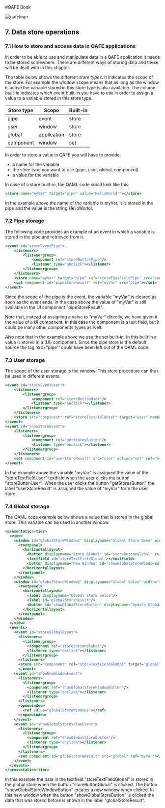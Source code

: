 #QAFE Book

![qafelogo](http://www.qafe.com/wp-content/themes/qafe2013/img/logo.png)

## 7. Data store operations

### 7.1 How to store and access data in QAFE applications

In order to be able to use and manipulate data in a QAFE application it needs to be stored somewhere. There are different ways of storing data and these will be dealt with in this chapter.

The table below shows the different *store types*. It indicates the scope of the store. For example the *window* scope means that as long as the window is active the variable stored in this store type is also available. The column *built-in* indicates which event built-in you have to use in order to assign a value to a variable stored in this store type.

Store type | Scope | Built-in
---|---|---
pipe | event | store
user | window | store
global | application | store
component | window | set

 In order to store a value in QAFE you will have to provide:
 - a name for the variable
 - the store type you want to use (pipe, user, global, component)
 - a value for the variable

In case of a store built-in, the QAML code could look like this:

```XML
<store name="myVar" target="pipe" value="HelloWorld!"></store>
```

In the example above the name of the variable is myVar, it is stored in the pipe and the value is the string HelloWorld!.

### 7.2 Pipe storage

The following code provides an example of an event in which a variable is stored in the pipe and retrieved from it.
```XML
<event id="storeEventPipe">
    <listeners>
        <listenergroup>
            <component ref="storeButtonPipe"/>
            <listener type="onclick"></listener>
        </listenergroup>
    </listeners>
    <store name="myVar" target="pipe" ref="storeTextFieldPipe" src="component"></store>
    <set component-id="pipeStoreResult" ref="myVar" src="pipe"></set>
</event>
```
Since the scope of the pipe is the event, the variable "myVar" is cleared as soon as the event ends. In the case above the value of "myVar" is still available in the UI component "pipeStoreResult".

Note that, instead of assigning a value to "myVar" directly, we have given it the value of a UI component. In this case the component is a text field, but it could be many other components types as well.

Also note that in the example above we use the set built-in. In this built in a value is stored in a (UI) component. Since the pipe store is the default source the tag 'src="pipe"' could have been left out of the QAML code.

### 7.3 User storage

The scope of the user storage is the window. This store procedure can thus be used in different events.

```XML
<event id="storeEventUser">
    <listeners>
        <listenergroup>
            <component ref="storeButtonUser"/>
            <listener type="onclick"></listener>
        </listenergroup>
    </listeners>
    <store src="component" ref="storeTextFieldUser" target="user" name="myVar"></store>
</event>
<event id="showStoreEvent">
    <listeners>
        <listenergroup>
            <component ref="getStoresButton"/>
            <listener type="onclick"></listener>
        </listenergroup>
    </listeners>
    <set component-id="userStoreResult" src="user" action="set" ref="myVar"></set>
</event>
```
In the example above the variable "myVar" is assigned the value of the "storeTextFieldUser" textfield when the user clicks the button "storeButtonUser".
When the user clicks the button "getStoresButton" the label "userStoreResult" is assigned the value of "myVar" form the user store.

### 7.4 Global storage

The QAML code example below shows a value that is stored in the global store. This variable can be used in another window.

```XML
<presentation-tier>
  <view>
    <window id="globalStoreWindow1" displayname="Global Store Demo" width="495" height="119">
      <rootpanel>
        <horizontallayout>
          <button displayname="Store Global" id="storeButtonGlobal" />
          <textfield id="storeTextFieldGlobal"></textfield>
          <button displayname="New Window" id="showGlobalStoreWindowButton"/>
        </horizontallayout>
      </rootpanel>
    </window>
    <window id="globalStoreWindow2" displayname="Global Value" width="469" height="115">
      <rootpanel>
        <horizontallayout>
          <label displayname="Global store value"/>
          <label id="globalStoreResult"/>
          <button id="showGlobalStoreButton" displayname="Update Global Store"/>
        </horizontallayout>
      </rootpanel>
    </window>
  </view>
  <events>
    <event id="storeGlobalEvent">
      <listeners>
        <listenergroup>
          <component ref="storeButtonGlobal"/>
          <listener type="onclick"></listener>
        </listenergroup>
      </listeners>
      <store src="component" ref="storeTextFieldGlobal" target="global" name="myVar"></store>
      </event>
    <event id="showNewWindowEvent">
      <listeners>
        <listenergroup>
          <component ref="showGlobalStoreWindowButton"/>
          <listener type="onclick"></listener>
        </listenergroup>
      </listeners>
      <openwindow>
        <ref value="globalStoreWindow2"></ref>
      </openwindow>
    </event>
    <event id="showGlobalStoreValueEvent">
      <listeners>
        <listenergroup>
          <component ref="showGlobalStoreButton"/>
          <listener type="onclick"></listener>
        </listenergroup>
      </listeners>
      <set component-id="globalStoreResult" src="global" ref="myVar"></set>
    </event>
  </events>
</presentation-tier>
```
In this example the data in the textfield "storeTextFieldGlobal" is stored in the global store when the button "storeButtonGlobal" is clicked.
The button "showGlobalStoreWindowButton" creates a new window when clicked. In this new window when the button "showGlobalStoreButton" is clicked the data that was stored before is shown in the label "globalStoreResult".
